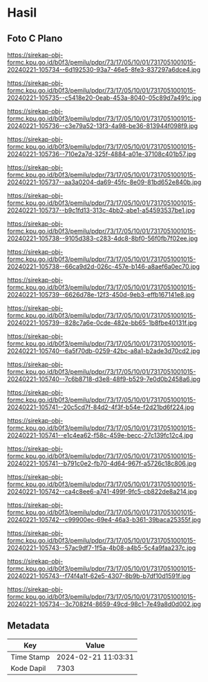 # Hasil

## Foto C Plano

https://sirekap-obj-formc.kpu.go.id/b0f3/pemilu/pdpr/73/17/05/10/01/7317051001015-20240221-105734--6d192530-93a7-46e5-8fe3-837297a6dce4.jpg

https://sirekap-obj-formc.kpu.go.id/b0f3/pemilu/pdpr/73/17/05/10/01/7317051001015-20240221-105735--c5418e20-0eab-453a-8040-05c89d7a491c.jpg

https://sirekap-obj-formc.kpu.go.id/b0f3/pemilu/pdpr/73/17/05/10/01/7317051001015-20240221-105736--c3e79a52-13f3-4a98-be36-813944f098f9.jpg

https://sirekap-obj-formc.kpu.go.id/b0f3/pemilu/pdpr/73/17/05/10/01/7317051001015-20240221-105736--710e2a7d-325f-4884-a01e-37108c401b57.jpg

https://sirekap-obj-formc.kpu.go.id/b0f3/pemilu/pdpr/73/17/05/10/01/7317051001015-20240221-105737--aa3a0204-da69-45fc-8e09-81bd652e840b.jpg

https://sirekap-obj-formc.kpu.go.id/b0f3/pemilu/pdpr/73/17/05/10/01/7317051001015-20240221-105737--b9c1fd13-313c-4bb2-abe1-a54593537be1.jpg

https://sirekap-obj-formc.kpu.go.id/b0f3/pemilu/pdpr/73/17/05/10/01/7317051001015-20240221-105738--9105d383-c283-4dc8-8bf0-56f0fb7f02ee.jpg

https://sirekap-obj-formc.kpu.go.id/b0f3/pemilu/pdpr/73/17/05/10/01/7317051001015-20240221-105738--66ca9d2d-026c-457e-b146-a8aef6a0ec70.jpg

https://sirekap-obj-formc.kpu.go.id/b0f3/pemilu/pdpr/73/17/05/10/01/7317051001015-20240221-105739--6626d78e-12f3-450d-9eb3-effb167141e8.jpg

https://sirekap-obj-formc.kpu.go.id/b0f3/pemilu/pdpr/73/17/05/10/01/7317051001015-20240221-105739--828c7a6e-0cde-482e-bb65-1b8fbe40131f.jpg

https://sirekap-obj-formc.kpu.go.id/b0f3/pemilu/pdpr/73/17/05/10/01/7317051001015-20240221-105740--6a5f70db-0259-42bc-a8a1-b2ade3d70cd2.jpg

https://sirekap-obj-formc.kpu.go.id/b0f3/pemilu/pdpr/73/17/05/10/01/7317051001015-20240221-105740--7c6b8718-d3e8-48f9-b529-7e0d0b2458a6.jpg

https://sirekap-obj-formc.kpu.go.id/b0f3/pemilu/pdpr/73/17/05/10/01/7317051001015-20240221-105741--20c5cd7f-84d2-4f3f-b54e-f2d21bd6f224.jpg

https://sirekap-obj-formc.kpu.go.id/b0f3/pemilu/pdpr/73/17/05/10/01/7317051001015-20240221-105741--e1c4ea62-f58c-459e-becc-27c139fc12c4.jpg

https://sirekap-obj-formc.kpu.go.id/b0f3/pemilu/pdpr/73/17/05/10/01/7317051001015-20240221-105741--b791c0e2-fb70-4d64-967f-a5726c18c806.jpg

https://sirekap-obj-formc.kpu.go.id/b0f3/pemilu/pdpr/73/17/05/10/01/7317051001015-20240221-105742--ca4c8ee6-a741-499f-9fc5-cb822de8a214.jpg

https://sirekap-obj-formc.kpu.go.id/b0f3/pemilu/pdpr/73/17/05/10/01/7317051001015-20240221-105742--c99900ec-69e4-46a3-b361-39baca25355f.jpg

https://sirekap-obj-formc.kpu.go.id/b0f3/pemilu/pdpr/73/17/05/10/01/7317051001015-20240221-105743--57ac9df7-1f5a-4b08-a4b5-5c4a9faa237c.jpg

https://sirekap-obj-formc.kpu.go.id/b0f3/pemilu/pdpr/73/17/05/10/01/7317051001015-20240221-105743--f74f4a1f-62e5-4307-8b9b-b7df10d1591f.jpg

https://sirekap-obj-formc.kpu.go.id/b0f3/pemilu/pdpr/73/17/05/10/01/7317051001015-20240221-105734--3c7082f4-8659-49cd-98c1-7e49a8d0d002.jpg


## Metadata

| Key        | Value               |
| ---------- | ------------------- |
| Time Stamp | 2024-02-21 11:03:31 |
| Kode Dapil | 7303                |



